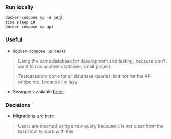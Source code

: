 ### Run locally

```shell
docker-compose up -d psql
time sleep 10
docker-compose up api
```

### Useful

- `docker-compose up tests`

> Using the same database for development and testing, because don't want to run another container, small project.
>
> Testcases are done for all database queries, but not for the API endpoints, because i'm lazy.

- Swagger available [here](./docs/swagger.yaml).

### Decisions

- Migrations are [here](./migrations/postgres)

> Users are inserted using a raw query because it is not clear from the task how to work with this
